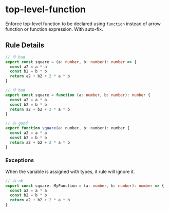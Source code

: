 # top-level-function

Enforce top-level function to be declared using `function` instead of arrow
function or function expression. With auto-fix.

## Rule Details

<!-- eslint-skip -->

```ts
// 👎 bad
export const square = (a: number, b: number): number => {
  const a2 = a * a
  const b2 = b * b
  return a2 + b2 + 2 * a * b
}
```

<!-- eslint-skip -->

```ts
// 👎 bad
export const square = function (a: number, b: number): number {
  const a2 = a * a
  const b2 = b * b
  return a2 + b2 + 2 * a * b
}
```

<!-- eslint-skip -->

```js
// 👍 good
export function square(a: number, b: number): number {
  const a2 = a * a
  const b2 = b * b
  return a2 + b2 + 2 * a * b
}
```

### Exceptions

When the variable is assigned with types, it rule will ignore it.

<!-- eslint-skip -->

```ts
// 👍 ok
export const square: MyFunction = (a: number, b: number): number => {
  const a2 = a * a
  const b2 = b * b
  return a2 + b2 + 2 * a * b
}
```
